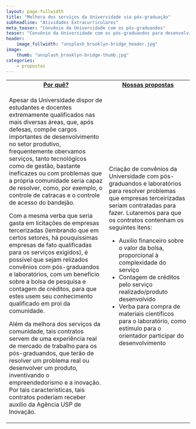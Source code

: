 ```yaml
---
layout: page-fullwidth
title: "Melhora dos serviços da Universidade via pós-graduação"
subheadline: "Atividades Extracurriculares"
meta_teaser: "Convênio da Universidade com os pós-graduandos"
teaser: "Convênio da Universidade com os pós-graduandos para desenvolvimento de serviços e produtos de inovação para a comunidade universitária"
header:
    image_fullwidth: "unsplash_brooklyn-bridge_header.jpg"
image:
    thumb: "unsplash_brooklyn-bridge-thumb.jpg"
categories:
    - propostas
---
```

<table style="width: 100%">
    <tr>
        <td><b><u><center>Por quê?</center></u></b></td><td><b><u><center>Nossas propostas</center></u></b></td>
    </tr><tr>
        <td><p>Apesar da Universidade dispor de estudantes e docentes extremamente qualificados nas mais diversas áreas, que, após defesas, compõe cargos importantes de desenvolvimento no setor produtivo, frequentemente obervamos serviços, tanto tecnológicos como de gestão, bastante ineficazes ou com problemas que a própria comunidade seria capaz de resolver, como, por exemplo, o controle de catracas e o controle de acesso do bandejão.</p>
            <p>Com a mesma verba que seria gasta em licitações de empresas tercerizadas (lembrando que em certos setores, há pouquíssimas empresas de fato qualificadas para os serviços exigidos), é possível que sejam relizados convênios com pós-graduandos e laboratórios, com um benefício sobre a bolsa de pesquisa e contagem de créditos, para que estes usem seu conhecimento qualificado em prol da comunidade.</p>
            <p>Além da melhora dos serviços da comunidade, tais contratos servem de uma experiência real de mercado de trabalho para os pós-graduandos, que terão de resolver um problema real ou desenvolver um produto, inventivando o empreendedorismo e a inovação. Por tais características, tais contratos poderiam receber auxílio da Agência USP de Inovação.
        </td><td>
            <p>Criação de convênios da Universidade com pós-graduandos e laboratórios para resolver problemas que empresas terceirizadas seriam contratadas para fazer. Lutaremos para que os contratos contenham os seguintes itens:<ul>
                <li>Auxilio financeiro sobre o valor da bolsa, proporcional à complexidade do serviço</li>
                <li>Contagem de créditos pelo serviço realizado/produto desenvolvido</li>
                <li>Verba para compra de materiais científicos para o laboratório, como estímulo para o orientador participar do desenvolvimento</li>
            </ul></p>
        </td>
    </tr>
</table>
